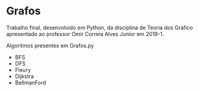 # Grafos

Trabalho final, desenvolvido em Python, da disciplina de Teoria dos Grafico apresentado ao professor Omir Correia Alves Junior em 2019-1. 

Algoritmos presentes em Grafos.py

- BFS
- DFS
- Fleury
- Dijkstra
- BellmanFord
